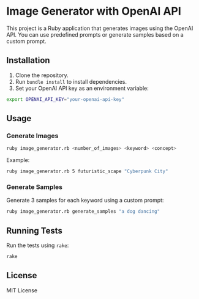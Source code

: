 # Image Generator with OpenAI API

This project is a Ruby application that generates images using the OpenAI API. You can use predefined prompts or generate samples based on a custom prompt.

## Installation

1. Clone the repository.
2. Run `bundle install` to install dependencies.
3. Set your OpenAI API key as an environment variable:

```bash
export OPENAI_API_KEY="your-openai-api-key"
```

## Usage

### Generate Images

```bash
ruby image_generator.rb <number_of_images> <keyword> <concept>
```

Example:

```bash
ruby image_generator.rb 5 futuristic_scape "Cyberpunk City"
```

### Generate Samples

Generate 3 samples for each keyword using a custom prompt:

```bash
ruby image_generator.rb generate_samples "a dog dancing"
```

## Running Tests

Run the tests using `rake`:

```bash
rake
```

## License

MIT License
